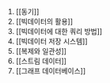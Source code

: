1. [[동기]]
2. [[빅데이터의 활용]]
3. [[빅데이터에 대한 쿼리 방법]]
4. [[빅데이터 저장 시스템]]
5. [[복제와 일관성]]
6. [[스트림 데이터]]
7. [[그래프 데이터베이스]]

